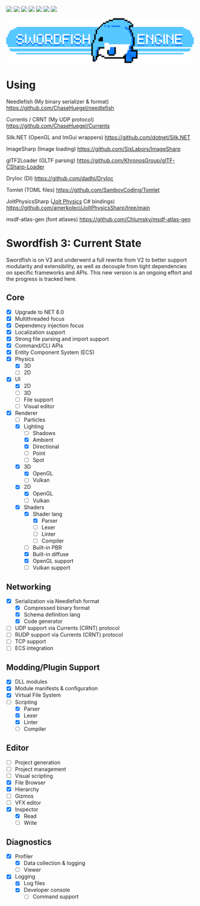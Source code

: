 [![](https://img.shields.io/nuget/v/Swordfish?label=Swordfish)](https://www.nuget.org/packages/Swordfish/)
[![](https://img.shields.io/nuget/v/Swordfish.Library?label=Library)](https://www.nuget.org/packages/Swordfish.Library/)
[![](https://img.shields.io/nuget/v/Swordfish.Integrations?label=Integrations)](https://www.nuget.org/packages/Swordfish.Integrations/)
[![](https://img.shields.io/nuget/v/Swordfish.ECS?label=ECS)](https://www.nuget.org/packages/Swordfish.ECS/)
[![](https://img.shields.io/nuget/v/Needlefish?label=Needlefish)](https://www.nuget.org/packages/Needlefish/)
[![](https://img.shields.io/nuget/v/Shoal?label=Shoal)](https://www.nuget.org/packages/Shoal/)
[![](https://img.shields.io/nuget/v/Swordfish.Compilation?label=Compilation)](https://www.nuget.org/packages/Swordfish.Compilation/)

<p align="center">
  <a href="">
    <img alt="Swordfish" src="Swordfish/Manifest/banner.png">
  </a>
</p>

# Using
Needlefish (My binary serializer & format) https://github.com/ChaseHuegel/needlefish

Currents / CRNT (My UDP protocol) https://github.com/ChaseHuegel/Currents

Silk.NET (OpenGL and ImGui wrappers) https://github.com/dotnet/Silk.NET

ImageSharp (Image loading) https://github.com/SixLabors/ImageSharp

glTF2Loader (GLTF parsing) https://github.com/KhronosGroup/glTF-CSharp-Loader

DryIoc (DI) https://github.com/dadhi/DryIoc

Tomlet (TOML files) https://github.com/SamboyCoding/Tomlet

JoltPhysicsSharp ([Jolt Physics](https://github.com/jrouwe/JoltPhysics) C# bindings) https://github.com/amerkoleci/JoltPhysicsSharp/tree/main

msdf-atlas-gen (font atlases) https://github.com/Chlumsky/msdf-atlas-gen

# Swordfish 3: Current State
Swordfish is on V3 and underwent a full rewrite from V2 to better support modularity and extensibility, as well as decouple from tight dependencies on specific frameworks and APIs. This new version is an ongoing effort and the progress is tracked here.

## Core
- [x] Upgrade to NET 8.0
- [x] Multithreaded focus
- [x] Dependency injection focus
- [x] Localization support
- [x] Strong file parsing and import support
- [x] Command/CLI APIs
- [x] Entity Component System (ECS)
- [x] Physics
  - [x] 3D
  - [ ] 2D
- [x] UI
    - [x] 2D
    - [ ] 3D
    - [ ] File support
    - [ ] Visual editor
- [x] Renderer
  - [ ] Particles
  - [x] Lighting
    - [ ] Shadows
    - [x] Ambient
    - [x] Directional
    - [ ] Point
    - [ ] Spot
  - [x] 3D
    - [x] OpenGL
    - [ ] Vulkan
  - [x] 2D
    - [x] OpenGL
    - [ ] Vulkan
  - [x] Shaders
    - [x] Shader lang
      - [x] Parser
      - [ ] Lexer
      - [ ] Linter
      - [ ] Compiler
    - [ ] Built-in PBR
    - [x] Built-in diffuse
    - [x] OpenGL support
    - [ ] Vulkan support

## Networking
- [x] Serialization via Needlefish format
  - [x] Compressed binary format
  - [x] Schema definition lang
  - [x] Code generator
- [ ] UDP support via Currents (CRNT) protocol
- [ ] RUDP support via Currents (CRNT) protocol
- [ ] TCP support
- [ ] ECS integration

## Modding/Plugin Support
- [x] DLL modules
- [x] Module manifests & configuration
- [x] Virtual File System
- [ ] Scripting
  - [x] Parser
  - [x] Lexer
  - [x] Linter
  - [ ] Compiler

## Editor
- [ ] Project generation
- [ ] Project management
- [ ] Visual scripting
- [x] File Browser
- [x] Hierarchy
- [ ] Gizmos
- [ ] VFX editor
- [x] Inspector
  - [x] Read
  - [ ] Write

## Diagnostics
- [x] Profiler
  - [x] Data collection & logging
  - [ ] Viewer
- [x] Logging
  - [x] Log files
  - [x] Developer console
    - [ ] Command support